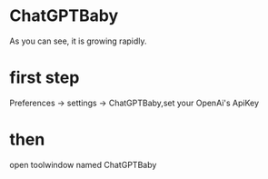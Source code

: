 # ChatGPTBaby
As you can see, it is growing rapidly.

# first step
Preferences -> settings -> ChatGPTBaby,set your OpenAi's ApiKey

# then
open toolwindow named ChatGPTBaby

